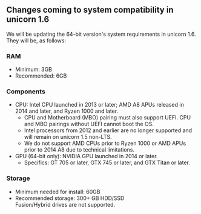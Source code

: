 ## Changes coming to system compatibility in unicorn 1.6
We will be updating the 64-bit version's system requirements in unicorn 1.6. They will be, as follows:

### RAM
- Minimum: 3GB
- Recommended: 6GB

### Components
- CPU: Intel CPU launched in 2013 or later; AMD A8 APUs released in 2014 and later, and Ryzen 1000 and later.
  - CPU and Motherboard (MBO) pairing must also support UEFI. CPU and MBO pairings without UEFI cannot boot the OS.
  - Intel processors from 2012 and earlier are no longer supported and will remain on unicorn 1.5 non-LTS.
  - We do not support AMD CPUs prior to Ryzen 1000 or AMD APUs prior to 2014 A8 due to technical limitations.
- GPU (64-bit only): NVIDIA GPU launched in 2014 or later.
  - Specifics: GT 705 or later, GTX 745 or later, and GTX Titan or later. 

### Storage
- Minimum needed for install: 60GB
- Recommended storage: 300+ GB HDD/SSD  
Fusion/Hybrid drives are not supported.  
